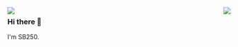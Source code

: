 <img align="left" src="https://github-readme-stats.vercel.app/api?username=godka&show_icons=true&count_private=true" />

<img align="right" src="https://github-readme-stats.vercel.app/api/top-langs/?username=godka&layout=compact)"/>

### Hi there 👋

I'm SB250.

<!--
**godka/godka** is a ✨ _special_ ✨ repository because its `README.md` (this file) appears on your GitHub profile.

Here are some ideas to get you started:

- 🔭 I’m currently working on ...
- 🌱 I’m currently learning ...
- 👯 I’m looking to collaborate on ...
- 🤔 I’m looking for help with ...
- 💬 Ask me about ...
- 📫 How to reach me: ...
- 😄 Pronouns: ...
- ⚡ Fun fact: ...
-->

